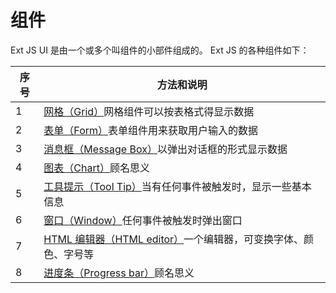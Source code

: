 # 组件
Ext JS UI 是由一个或多个叫组件的小部件组成的。 Ext JS 的各种组件如下：

|序号|方法和说明|
---|---
|1  |[网格（Grid）]()网格组件可以按表格式得显示数据|
|2  |[表单（Form）]()表单组件用来获取用户输入的数据
|3  |[消息框（Message Box）]()以弹出对话框的形式显示数据
|4  |[图表（Chart）]()顾名思义
|5  |[工具提示（Tool Tip）]()当有任何事件被触发时，显示一些基本信息
|6  |[窗口（Window）]()任何事件被触发时弹出窗口
|7  |[HTML 编辑器（HTML editor）]()一个编辑器，可变换字体、颜色、字号等
|8  |[进度条（Progress bar）]()顾名思义
